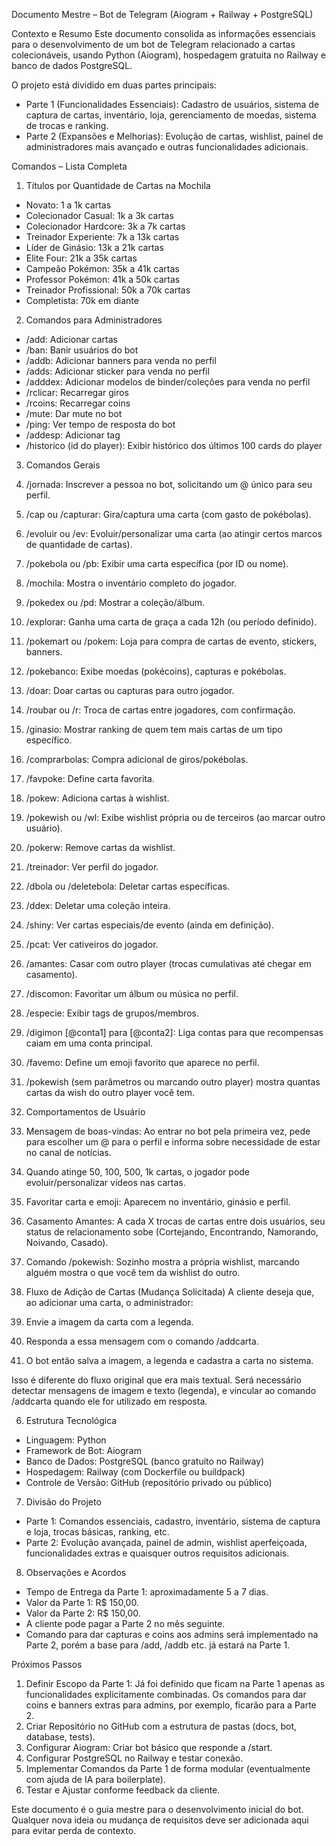 Documento Mestre – Bot de Telegram (Aiogram + Railway + PostgreSQL)

Contexto e Resumo
Este documento consolida as informações essenciais para o desenvolvimento de um bot de Telegram relacionado a cartas colecionáveis, usando Python (Aiogram), hospedagem gratuita no Railway e banco de dados PostgreSQL.

O projeto está dividido em duas partes principais:

- Parte 1 (Funcionalidades Essenciais): Cadastro de usuários, sistema de captura de cartas, inventário, loja, gerenciamento de moedas, sistema de trocas e ranking.
- Parte 2 (Expansões e Melhorias): Evolução de cartas, wishlist, painel de administradores mais avançado e outras funcionalidades adicionais.

Comandos – Lista Completa

1. Títulos por Quantidade de Cartas na Mochila
- Novato: 1 a 1k cartas
- Colecionador Casual: 1k a 3k cartas
- Colecionador Hardcore: 3k a 7k cartas
- Treinador Experiente: 7k a 13k cartas
- Líder de Ginásio: 13k a 21k cartas
- Elite Four: 21k a 35k cartas
- Campeão Pokémon: 35k a 41k cartas
- Professor Pokémon: 41k a 50k cartas
- Treinador Profissional: 50k a 70k cartas
- Completista: 70k em diante

2. Comandos para Administradores
- /add: Adicionar cartas
- /ban: Banir usuários do bot
- /addb: Adicionar banners para venda no perfil
- /adds: Adicionar sticker para venda no perfil
- /adddex: Adicionar modelos de binder/coleções para venda no perfil
- /rclicar: Recarregar giros
- /rcoins: Recarregar coins
- /mute: Dar mute no bot
- /ping: Ver tempo de resposta do bot
- /addesp: Adicionar tag
- /historico (id do player): Exibir histórico dos últimos 100 cards do player

3. Comandos Gerais
1. /jornada: Inscrever a pessoa no bot, solicitando um @ único para seu perfil.
2. /cap ou /capturar: Gira/captura uma carta (com gasto de pokébolas).
3. /evoluir ou /ev: Evoluir/personalizar uma carta (ao atingir certos marcos de quantidade de cartas).
4. /pokebola ou /pb: Exibir uma carta específica (por ID ou nome).
5. /mochila: Mostra o inventário completo do jogador.
6. /pokedex ou /pd: Mostrar a coleção/álbum.
7. /explorar: Ganha uma carta de graça a cada 12h (ou período definido).
8. /pokemart ou /pokem: Loja para compra de cartas de evento, stickers, banners.
9. /pokebanco: Exibe moedas (pokécoins), capturas e pokébolas.
10. /doar: Doar cartas ou capturas para outro jogador.
11. /roubar ou /r: Troca de cartas entre jogadores, com confirmação.
12. /ginasio: Mostrar ranking de quem tem mais cartas de um tipo específico.
13. /comprarbolas: Compra adicional de giros/pokébolas.
14. /favpoke: Define carta favorita.
15. /pokew: Adiciona cartas à wishlist.
16. /pokewish ou /wl: Exibe wishlist própria ou de terceiros (ao marcar outro usuário).
17. /pokerw: Remove cartas da wishlist.
18. /treinador: Ver perfil do jogador.
19. /dbola ou /deletebola: Deletar cartas específicas.
20. /ddex: Deletar uma coleção inteira.
21. /shiny: Ver cartas especiais/de evento (ainda em definição).
22. /pcat: Ver cativeiros do jogador.
23. /amantes: Casar com outro player (trocas cumulativas até chegar em casamento).
24. /discomon: Favoritar um álbum ou música no perfil.
25. /especie: Exibir tags de grupos/membros.
26. /digimon [@conta1] para [@conta2]: Liga contas para que recompensas caiam em uma conta principal.
27. /favemo: Define um emoji favorito que aparece no perfil.
28. /pokewish (sem parâmetros ou marcando outro player) mostra quantas cartas da wish do outro player você tem.

4. Comportamentos de Usuário
1. Mensagem de boas-vindas: Ao entrar no bot pela primeira vez, pede para escolher um @ para o perfil e informa sobre necessidade de estar no canal de notícias.
2. Quando atinge 50, 100, 500, 1k cartas, o jogador pode evoluir/personalizar vídeos nas cartas.
3. Favoritar carta e emoji: Aparecem no inventário, ginásio e perfil.
4. Casamento Amantes: A cada X trocas de cartas entre dois usuários, seu status de relacionamento sobe (Cortejando, Encontrando, Namorando, Noivando, Casado).
5. Comando /pokewish: Sozinho mostra a própria wishlist, marcando alguém mostra o que você tem da wishlist do outro.

5. Fluxo de Adição de Cartas (Mudança Solicitada)
A cliente deseja que, ao adicionar uma carta, o administrador:
1. Envie a imagem da carta com a legenda.
2. Responda a essa mensagem com o comando /addcarta.
3. O bot então salva a imagem, a legenda e cadastra a carta no sistema.

Isso é diferente do fluxo original que era mais textual. Será necessário detectar mensagens de imagem e texto (legenda), e vincular ao comando /addcarta quando ele for utilizado em resposta.

6. Estrutura Tecnológica
- Linguagem: Python
- Framework de Bot: Aiogram
- Banco de Dados: PostgreSQL (banco gratuito no Railway)
- Hospedagem: Railway (com Dockerfile ou buildpack)
- Controle de Versão: GitHub (repositório privado ou público)

7. Divisão do Projeto
- Parte 1: Comandos essenciais, cadastro, inventário, sistema de captura e loja, trocas básicas, ranking, etc.
- Parte 2: Evolução avançada, painel de admin, wishlist aperfeiçoada, funcionalidades extras e quaisquer outros requisitos adicionais.

8. Observações e Acordos
- Tempo de Entrega da Parte 1: aproximadamente 5 a 7 dias.
- Valor da Parte 1: R$ 150,00.
- Valor da Parte 2: R$ 150,00.
- A cliente pode pagar a Parte 2 no mês seguinte.
- Comando para dar capturas e coins aos admins será implementado na Parte 2, porém a base para /add, /addb etc. já estará na Parte 1.


Próximos Passos
1. Definir Escopo da Parte 1: Já foi definido que ficam na Parte 1 apenas as funcionalidades explicitamente combinadas. Os comandos para dar coins e banners extras para admins, por exemplo, ficarão para a Parte 2.
2. Criar Repositório no GitHub com a estrutura de pastas (docs, bot, database, tests).
3. Configurar Aiogram: Criar bot básico que responde a /start.
4. Configurar PostgreSQL no Railway e testar conexão.
5. Implementar Comandos da Parte 1 de forma modular (eventualmente com ajuda de IA para boilerplate).
6. Testar e Ajustar conforme feedback da cliente.


Este documento é o guia mestre para o desenvolvimento inicial do bot. Qualquer nova ideia ou mudança de requisitos deve ser adicionada aqui para evitar perda de contexto.


